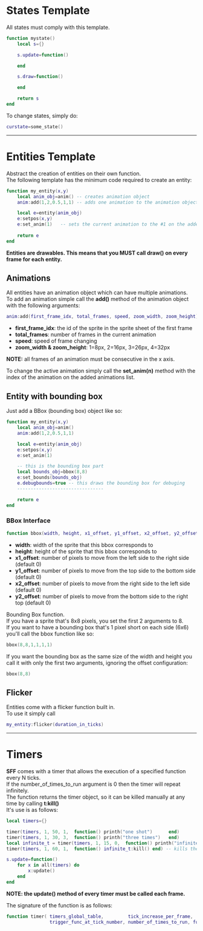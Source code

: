 States Template
================
All states must comply with this template.

```lua
function mystate()
    local s={}

    s.update=function()

    end

    s.draw=function()

    end

    return s
end
```
To change states, simply do:

```lua
curstate=some_state()
```

----

Entities Template
=================

Abstract the creation of entities on their own function.  
The following template has the minimum code required to create an entity:

```lua
function my_entity(x,y)
    local anim_obj=anim() -- creates animation object
    anim:add(1,2,0.5,1,1) -- adds one animation to the animation object

    local e=entity(anim_obj)
    e:setpos(x,y)
    e:set_anim(1)   -- sets the current animation to the #1 on the added animations list
    
    return e
end
```

**Entities are drawables. This means that you MUST call draw() on every frame for each entity.**

## Animations
All entities have an animation object which can have multiple animations.  
To add an animation simple call the **add()** method of the animation object with the following arguments:  

```lua
anim:add(first_frame_idx, total_frames, speed, zoom_width, zoom_height)
```
- **first\_frame\_idx**: the id of the sprite in the sprite sheet of the first frame
- **total_frames**: number of frames in the current animation
- **speed**: speed of frame changing
- **zoom\_width & zoom\_height**: 1=8px, 2=16px, 3=26px, 4=32px

**NOTE:** all frames of an animation must be consecutive in the x axis.

To change the active animation simply call the __set\_anim(n)__ method with the index of the animation on the added animations list.


## Entity with bounding box

Just add a BBox (bounding box) object like so:

```lua
function my_entity(x,y)
    local anim_obj=anim()
    anim:add(1,2,0.5,1,1)

    local e=entity(anim_obj)
    e:setpos(x,y)
    e:set_anim(1)

    -- this is the bounding box part
    local bounds_obj=bbox(8,8)
    e:set_bounds(bounds_obj)
    e.debugbounds=true -- this draws the bounding box for debuging
    --------------------------------

    return e
end
```
### BBox Interface

```lua
function bbox(width, height, x1_offset, y1_offset, x2_offset, y2_offset)
```
- **width**: width of the sprite that this bbox corresponds to
- **height**: height of the sprite that this bbox corresponds to
- **x1_offset**: number of pixels to move from the left side to the right side (default 0)
- **y1_offset**: number of pixels to move from the top side to the bottom side (default 0)
- **x2_offset**: number of pixels to move from the right side to the left side (default 0)
- **y2_offset**: number of pixels to move from the bottom side to the right top (default 0)

Bounding Box function.  
If you have a sprite that's 8x8 pixels, you set the first 2 arguments to 8.  
If you want to have a bounding box that's 1 pixel short on each side (6x6) you'll call the bbox function like so:
```lua
bbox(8,8,1,1,1,1)
```
If you want the bounding box as the same size of the width and height you call it with only the first two arguments, ignoring the offset configuration:  
```lua
bbox(8,8)
```

## Flicker

Entities come with a flicker function built in.  
To use it simply call 
```lua
my_entity:flicker(duration_in_ticks)
```

----

Timers
======

**SFF** comes with a timer that allows the execution of a specified function every N ticks.  
If the number\_of\_times\_to\_run argument is 0 then the timer will repeat infinitely.  
The function returns the timer object, so it can be killed manually at any time by calling __t:kill()__  
It's use is as follows:

```lua
local timers={}

timer(timers, 1, 50, 1,  function() printh("one shot")      end)
timer(timers, 1, 30, 3,  function() printh("three times")   end)
local infinite_t = timer(timers, 1, 15, 0,  function() printh("infinite")      end)
timer(timers, 1, 60, 1,  function() infinite_t:kill() end) -- kills the timer without execution limit

s.update=function()
    for x in all(timers) do
        x:update()
    end
end
```

**NOTE: the update() method of every timer must be called each frame.**

The signature of the function is as follows:

```lua
function timer( timers_global_table,         tick_increase_per_frame, 
                trigger_func_at_tick_number, number_of_times_to_run, func_to_execute)
```